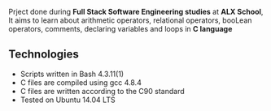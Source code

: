 Prject done during **Full Stack Software Engineering studies** at **ALX School**, It aims to learn about arithmetic operators, relational operators, booLean operators, comments, declaring variables and loops in **C language**

## Technologies 
* Scripts written in Bash 4.3.11(1)
* C files are compiled using gcc 4.8.4
* C files are written according to the C90 standard
* Tested on Ubuntu 14.04 LTS
